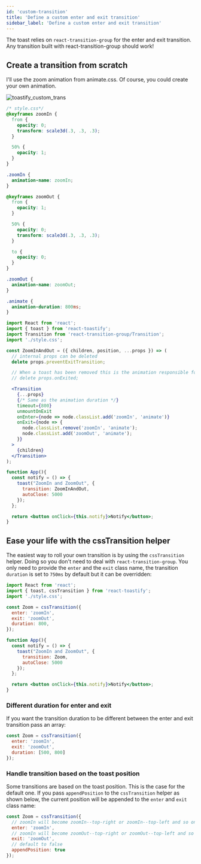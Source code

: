```yaml
---
id: 'custom-transition'
title: 'Define a custom enter and exit transition'
sidebar_label: 'Define a custom enter and exit transition'
---
```


The toast relies on `react-transition-group` for the enter and exit transition. Any transition built with react-transition-group should work!

## Create a transition from scratch

I'll use the zoom animation from animate.css. Of course, you could create your own animation.

![toastify_custom_trans](https://user-images.githubusercontent.com/5574267/31049179-0d52e14c-a62e-11e7-9abd-b0d169a0fadc.gif)

```css
/* style.css*/
@keyframes zoomIn {
  from {
    opacity: 0;
    transform: scale3d(.3, .3, .3);
  }

  50% {
    opacity: 1;
  }
}

.zoomIn {
  animation-name: zoomIn;
}

@keyframes zoomOut {
  from {
    opacity: 1;
  }

  50% {
    opacity: 0;
    transform: scale3d(.3, .3, .3);
  }

  to {
    opacity: 0;
  }
}

.zoomOut {
  animation-name: zoomOut;
}

.animate {
  animation-duration: 800ms;
}
```


```jsx
import React from 'react';
import { toast } from 'react-toastify';
import Transition from 'react-transition-group/Transition';
import './style.css';

const ZoomInAndOut = ({ children, position, ...props }) => (
  // internal props can be deleted
  delete props.preventExitTransition;

  // When a toast has been removed this is the animation responsible for grouping the remaining toast
  // delete props.onExited; 

  <Transition
    {...props}
    {/* Same as the animation duration */}
    timeout={800}
    unmountOnExit
    onEnter={node => node.classList.add('zoomIn', 'animate')}
    onExit={node => {
      node.classList.remove('zoomIn', 'animate');
      node.classList.add('zoomOut', 'animate');
    }}
  >
    {children}
  </Transition>
);

function App(){
  const notify = () => {
    toast("ZoomIn and ZoomOut", {
      transition: ZoomInAndOut,
      autoClose: 5000
    });
  };

  return <button onClick={this.notify}>Notify</button>;
}

```

## Ease your life with the cssTransition helper

The easiest way to roll your own transition is by using the `cssTransition` helper. Doing so you don't need to deal with `react-transition-group`. You only need to provide the `enter` and the `exit` class name, the transition `duration` is set
to `750ms` by default but it can be overridden:

```jsx
import React from 'react';
import { toast, cssTransition } from 'react-toastify';
import './style.css';

const Zoom = cssTransition({
  enter: 'zoomIn',
  exit: 'zoomOut',
  duration: 800,
});

function App(){
  const notify = () => {
    toast("ZoomIn and ZoomOut", {
      transition: Zoom,
      autoClose: 5000
    });
  };

  return <button onClick={this.notify}>Notify</button>;
}
```

### Different duration for enter and exit

If you want the transition duration to be different between the enter and exit transition pass an array:

```jsx
const Zoom = cssTransition({
  enter: 'zoomIn',
  exit: 'zoomOut',
  duration: [500, 800]
});
```

### Handle transition based on the toast position

Some transitions are based on the toast position. This is the case for the default one. If you pass `appendPosition` to the `cssTransition` helper as shown below, the current position will be appended to the `enter` and `exit` class name:

```jsx
const Zoom = cssTransition({
  // zoomIn will become zoomIn--top-right or zoomIn--top-left and so on
  enter: 'zoomIn',
  // zoomIn will become zoomOut--top-right or zoomOut--top-left and so on
  exit: 'zoomOut',
  // default to false
  appendPosition: true
});
```
